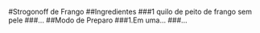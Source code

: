 #Strogonoff de Frango
##Ingredientes
###1 quilo de peito de frango sem pele
###...
##Modo de Preparo
###1.Em uma...
###...